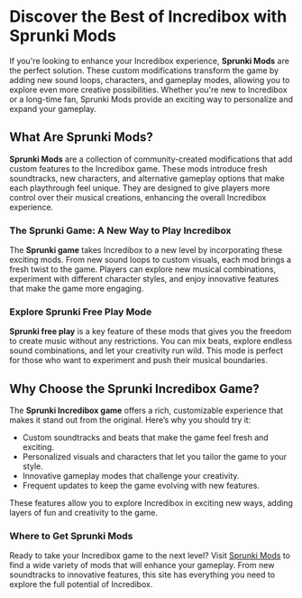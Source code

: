 <h1>Discover the Best of Incredibox with Sprunki Mods</h1> <p>If you're looking to enhance your Incredibox experience, <strong>Sprunki Mods</strong> are the perfect solution. These custom modifications transform the game by adding new sound loops, characters, and gameplay modes, allowing you to explore even more creative possibilities. Whether you're new to Incredibox or a long-time fan, Sprunki Mods provide an exciting way to personalize and expand your gameplay.</p> <h2>What Are Sprunki Mods?</h2> <p><strong>Sprunki Mods</strong> are a collection of community-created modifications that add custom features to the Incredibox game. These mods introduce fresh soundtracks, new characters, and alternative gameplay options that make each playthrough feel unique. They are designed to give players more control over their musical creations, enhancing the overall Incredibox experience.</p> <h3>The Sprunki Game: A New Way to Play Incredibox</h3> <p>The <strong>Sprunki game</strong> takes Incredibox to a new level by incorporating these exciting mods. From new sound loops to custom visuals, each mod brings a fresh twist to the game. Players can explore new musical combinations, experiment with different character styles, and enjoy innovative features that make the game more engaging.</p> <h3>Explore Sprunki Free Play Mode</h3> <p><strong>Sprunki free play</strong> is a key feature of these mods that gives you the freedom to create music without any restrictions. You can mix beats, explore endless sound combinations, and let your creativity run wild. This mode is perfect for those who want to experiment and push their musical boundaries.</p> <h2>Why Choose the Sprunki Incredibox Game?</h2> <p>The <strong>Sprunki Incredibox game</strong> offers a rich, customizable experience that makes it stand out from the original. Here’s why you should try it:</p> <ul> <li>Custom soundtracks and beats that make the game feel fresh and exciting.</li> <li>Personalized visuals and characters that let you tailor the game to your style.</li> <li>Innovative gameplay modes that challenge your creativity.</li> <li>Frequent updates to keep the game evolving with new features.</li> </ul> <p>These features allow you to explore Incredibox in exciting new ways, adding layers of fun and creativity to the game.</p> <h3>Where to Get Sprunki Mods</h3> <p>Ready to take your Incredibox game to the next level? Visit <a href="https://sprunkimod.github.io/" target="_blank" rel="noopener noreferrer">Sprunki Mods</a> to find a wide variety of mods that will enhance your gameplay. From new soundtracks to innovative features, this site has everything you need to explore the full potential of Incredibox.</p> 
